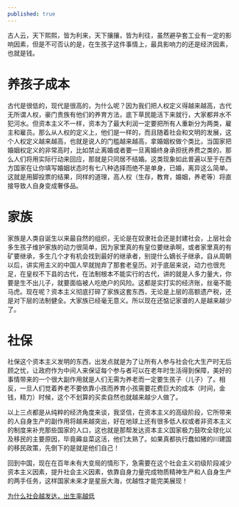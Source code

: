 ```yaml
---
published: true
---
```

古人云，天下熙熙，皆为利来，天下攘攘，皆为利往，虽然避孕套工业有一定的影响因素，但是不可否认的是，在生孩子这件事情上，最具影响力的还是经济因素，也就是钱。

# 养孩子成本
古代是很低的，现代是很高的，为什么呢？因为我们把人权定义得越来越高，古代无所谓人权，豪门贵族有他们的养育方法，底下草民能活下来就行，大家都井水不犯河水。但资本主义不一样，资本为了最大利润一定要把所有人重新分为两类，雇主和雇员。那么从人权的定义上，他们是一样的，而且随着社会和文明的发展，这个人权定义越来越高，也就是说人的门槛越来越高，拿婚姻权做个类比，当国家把婚姻权定义的非常高时，比如禁止离婚或者要一旦离婚终身承担抚养费之类的，那么人们将用实际行动来回应，那就是只同居不结婚。这类现象如此普遍以至于在西方国家在让你填写婚姻状态时有七八种选择而绝不是单身，已婚，离异这么简单。这就是用脚投票的结果，同样的道理，高人权（生存，教育，婚姻，养老等）将直接导致人自身变成奢侈品。

# 家族
家族是人类自诞生以来最自然的组织，无论是在奴隶社会还是封建社会，上层社会多生孩子维护家族的动力很简单，因为家里真的有皇位要继承啊，或者家里真的有矿要继承，多生几个才有机会找到最好的继承者，别提什么嫡长子继承，自从周朝以后，讲实用主义的中国人早就抛弃了那套老皇历。对于底层来说，动力也很充足，在皇权不下县的古代，在法制根本不能实行的古代，讲的就是人多力量大，你要是生不出儿子，就要面临被人吃绝户的风险。这都是实打实的经济账，丝毫不能马虎。现在呢？资本主义彻底打碎了家族这套东西，无论是上层的高额遗产税，还是对下层的法制健全。大家族已经毫无意义。所以现在还惦记家谱的人是越来越少了。

# 社保
社保这个资本主义发明的东西，出发点就是为了让所有人参与社会化大生产时无后顾之忧，让政府作为中间人来保证每个参与者可以在老年时生活得到保障，美好的事情带来的一个很大副作用就是人们无需为养老而一定要生孩子（儿子）了。相反，一旦人们觉着养老不要依靠小孩而养育小孩需要花费巨大的成本（时间，金钱，精力）时候，这个不划算的买卖自然也就越来越少人做了。

以上三点都是从纯粹的经济角度来谈，我坚信，在资本主义的高级阶段，它所带来的人自身生产的副作用将越来越突出，好在地球上还有很多低人权或者非资本主义的制度来补充那些国家的人口，这也就是那帮发达资本主义国家极力鼓吹全球化以及移民的主要原因，毕竟薅韭菜这活，他们太熟了。如果真都执行蠢如猪的川建国的移民政策，先倒下的是就是他们自己！

回到中国，现在在百年未有大变局的情形下，急需要在这个社会主义初级阶段减少资本主义因素，提升社会主义因素，依靠自身力量完成物质精神生产和人自身生产的两手任务，这样国家未来才是星辰大海，优越性才能完美展现！

[为什么社会越发达，出生率越低](https://yuanqingfei.me/%E4%B8%BA%E4%BB%80%E4%B9%88%E7%A4%BE%E4%BC%9A%E8%B6%8A%E5%8F%91%E8%BE%BE-%E5%87%BA%E7%94%9F%E7%8E%87%E8%B6%8A%E4%BD%8E/)
